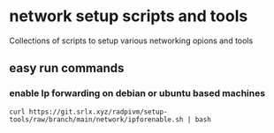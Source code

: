 # network setup scripts and tools

Collections of scripts to setup various networking opions and tools


## easy run commands

### enable Ip forwarding on debian or ubuntu based machines

```
curl https://git.srlx.xyz/radpivm/setup-tools/raw/branch/main/network/ipforenable.sh | bash
```

